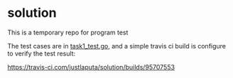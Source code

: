 # solution
This is a temporary repo for program test

The test cases are in [task1_test.go](./task1_test.go), and a simple travis ci build is configure to verify the test result:

https://travis-ci.com/justlaputa/solution/builds/95707553
